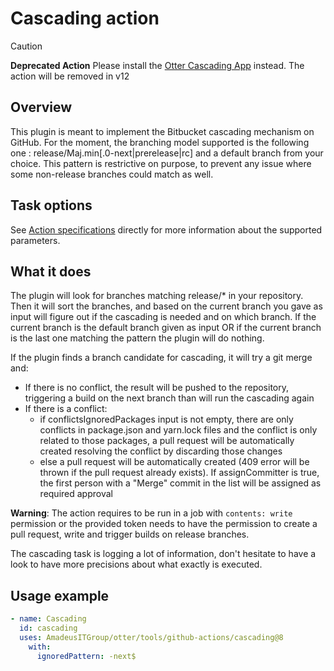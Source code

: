 # Cascading action

> [!CAUTION]
> **Deprecated Action**
> Please install the [Otter Cascading App](https://github.com/apps/otter-cascading) instead.
> The action will be removed in v12

## Overview

This plugin is meant to implement the Bitbucket cascading mechanism on GitHub.
For the moment, the branching model supported is the following one : release/Maj.min[.0-next|prerelease|rc] and a default branch from your choice.
This pattern is restrictive on purpose, to prevent any issue where some non-release branches could match as well.

## Task options

See [Action specifications](action.yml) directly for more information about the supported parameters.

## What it does

The plugin will look for branches matching release/* in your repository.
Then it will sort the branches, and based on the current branch you gave as input will figure out if the cascading is needed and on which branch.
If the current branch is the default branch given as input OR if the current branch is the last one matching the pattern the plugin will do nothing.

If the plugin finds a branch candidate for cascading, it will try a git merge and:

* If there is no conflict, the result will be pushed to the repository, triggering a build on the next branch than will run the cascading again
* If there is a conflict:
  * if conflictsIgnoredPackages input is not empty, there are only conflicts in package.json and yarn.lock files and the conflict is only related to those packages, a pull request will be automatically created resolving the conflict by discarding those changes
  * else a pull request will be automatically created (409 error will be thrown if the pull request already exists). If assignCommitter is true, the first person with a "Merge" commit in the list will be assigned as required approval

**Warning**: The action requires to be run in a job with `contents: write` permission or the provided token needs to have the permission to create a pull request, write and trigger builds on release branches.

The cascading task is logging a lot of information, don't hesitate to have a look to have more precisions about what exactly is executed.

## Usage example

```yaml
- name: Cascading
  id: cascading
  uses: AmadeusITGroup/otter/tools/github-actions/cascading@8
    with:
      ignoredPattern: -next$
```
